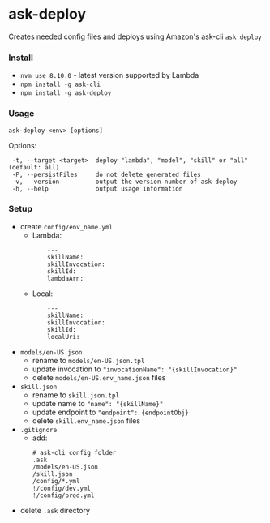 # ask-deploy
Creates needed config files and deploys using Amazon's ask-cli `ask deploy`

### Install
* `nvm use 8.10.0` - latest version supported by Lambda
* `npm install -g ask-cli`
* `npm install -g ask-deploy`

### Usage
`ask-deploy <env> [options]`

Options:
````
 -t, --target <target>  deploy "lambda", "model", "skill" or "all" (default: all)
 -P, --persistFiles     do not delete generated files
 -v, --version          output the version number of ask-deploy
 -h, --help             output usage information
````

### Setup
* create  `config/env_name.yml`
    * Lambda:
        ````
            ---
            skillName: 
            skillInvocation: 
            skillId: 
            lambdaArn:
        ````
    * Local:
        ````
            ---
            skillName: 
            skillInvocation: 
            skillId: 
            localUri:
        ````
* `models/en-US.json`
    * rename to `models/en-US.json.tpl`
    * update invocation to `"invocationName": "{skillInvocation}"`
    * delete `models/en-US.env_name.json` files
* `skill.json`
    * rename to `skill.json.tpl`
    * update name to `"name": "{skillName}"`
    * update endpoint to `"endpoint": {endpointObj}`
     * delete `skill.env_name.json` files
* `.gitignore`
    * add:
        ````
        # ask-cli config folder
        .ask
        /models/en-US.json
        /skill.json
        /config/*.yml
        !/config/dev.yml
        !/config/prod.yml
        ````
* delete `.ask` directory
